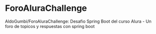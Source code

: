 # ForoAluraChallenge
AldoGumbi/ForoAluraChallenge: Desafio Spring Boot del curso Alura - Un foro de topicos y respuestas con spring boot
